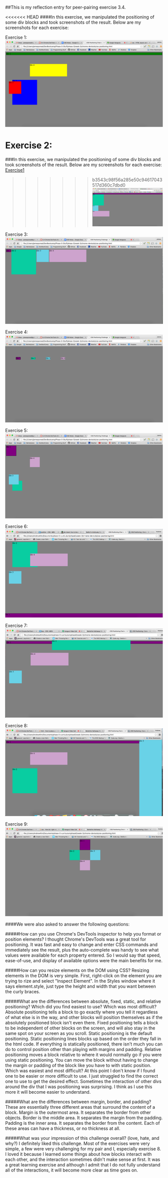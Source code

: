 ##This is my reflection entry for peer-pairing exercise 3.4.

<<<<<<< HEAD
####In this exercise, we manipulated the positioning of some div blocks and took screenshots of the result.  Below are my screenshots for each exercise:

Exercise 1:
![Exercise1](imgs/exercise1.png)

Exercise 2:
=======
###In this exercise, we manipulated the positioning of some div blocks and took screenshots of the result.  Below are my screenshots for each exercise:
[Exercise1](imgs/exercise1.png)
>>>>>>> b3543c98f56a285e50c94617043517d360c7dbd0
![Exercise2](imgs/exercise2.png)

Exercise 3:
![Exercise3](imgs/exercise3.png)

Exercise 4:
![Exercise4](imgs/exercise4.png)

Exercise 5:
![Exercise5](imgs/exercise5.png)

Exercise 6:
![Exercise6](imgs/exercise6.png)

Exercise 7:
![Exercise7](imgs/exercise7.png)

Exercise 8:
![Exercise8](imgs/exercise8.png)

Exercise 9:
![Exercise9](imgs/exercise9.png)

####We were also asked to answer the following questions:

#####How can you use Chrome's DevTools inspector to help you format or position elements?
I thought Chrome's DevTools was a great tool for positioning.  It was fast and easy to change and enter CSS commands and immediately see the result, plus the auto-complete was handy to see what values were available for each property entered.  So I would say that speed, ease-of-use, and display of available options were the main benefits for me.

#####How can you resize elements on the DOM using CSS?
Resizing elements in the DOM is very simple.  First, right-click on the element you are trying to rize and select "Inspect Element".  In the Styles window where it says element.style, just type the height and width that you want between the curly braces.

#####What are the differences between absolute, fixed, static, and relative positioning? Which did you find easiest to use? Which was most difficult?
Absolute positioning tells a block to go exactly where you tell it regardless of what else is in the way, and other blocks will position themselves as if the absolutely positioned block isn't even there.
Fixed positioning tells a block to be independent of other blocks on the screen, and will also stay in the same spot on your screen as you scroll.
Static positioning is the default positioning.  Static positioning lines blocks up based on the order they fall in the html code.  If everything is statically positioned, there isn't much you can do to control position other than playing with margins and padding.
Relative positioning moves a block relative to where it would normally go if you were using static positioning.  You can move the block without having to change the margin or padding of the block like you have to with static position.
Which was easiest and most difficult?  At this point I don't know if I found one to be easier or more difficult to use.  I just struggled to find the correct one to use to get the desired effect.  Sometimes the interaction of other divs around the div that I was positioning was surprising.  I think as I use this more it will become easier to understand.

#####What are the differences between margin, border, and padding?
These are essentially three different areas that surround the content of a block.
Margin is the outermost area.  It separates the border from other objects.
Border is the middle area. It separates the margin from the padding.
Padding is the inner area.  It separates the border from the content.
Each of these areas can have a thickness, or no thickness at all.

#####What was your impression of this challenge overall? (love, hate, and why?)
I definitely liked this challenge.  Most of the exercises were very simple, a few were very challenging for my pair and I, especially exercise 8.  I loved it because I learned some things about how blocks interact with each other, and the interaction sometimes didn't make sense at first.  It was a great learning exercise and although I admit that I do not fully understand all of the interactions, it will become more clear as time goes on.
